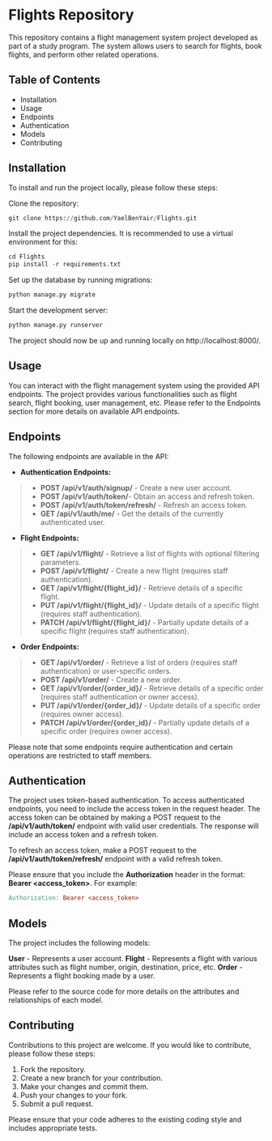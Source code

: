 # Flights Repository
This repository contains a flight management system project developed as part of a study program. The system allows users to search for flights, book flights, and perform other related operations.

## Table of Contents
- Installation
- Usage
- Endpoints
- Authentication
- Models
- Contributing


## Installation
To install and run the project locally, please follow these steps:

Clone the repository:
```python
git clone https://github.com/YaelBenYair/Flights.git
```

Install the project dependencies. It is recommended to use a virtual environment for this:
```python
cd Flights
pip install -r requirements.txt
```

Set up the database by running migrations:
```python
python manage.py migrate
```

Start the development server:
```python
python manage.py runserver
```

The project should now be up and running locally on http://localhost:8000/.

## Usage
You can interact with the flight management system using the provided API endpoints. The project provides various functionalities such as flight search, flight booking, user management, etc. Please refer to the Endpoints section for more details on available API endpoints.

## Endpoints
The following endpoints are available in the API:

- **Authentication Endpoints:**

> - **POST /api/v1/auth/signup/** - Create a new user account.
> - **POST /api/v1/auth/token/**-  Obtain an access and refresh token.
> - **POST /api/v1/auth/token/refresh/** - Refresh an access token.
> - **GET /api/v1/auth/me/** - Get the details of the currently authenticated user.

- **Flight Endpoints:**

> - **GET /api/v1/flight/** - Retrieve a list of flights with optional filtering parameters.
> - **POST /api/v1/flight/** - Create a new flight (requires staff authentication).
> - **GET /api/v1/flight/{flight_id}/** - Retrieve details of a specific flight.
> - **PUT /api/v1/flight/{flight_id}/** - Update details of a specific flight (requires staff authentication).
> - **PATCH /api/v1/flight/{flight_id}/** - Partially update details of a specific flight (requires staff authentication).

- **Order Endpoints:**

> - **GET /api/v1/order/** - Retrieve a list of orders (requires staff authentication) or user-specific orders.
> - **POST /api/v1/order/** - Create a new order.
> - **GET /api/v1/order/{order_id}/** - Retrieve details of a specific order (requires staff authentication or owner access).
> - **PUT /api/v1/order/{order_id}/** - Update details of a specific order (requires owner access).
> - **PATCH /api/v1/order/{order_id}/** - Partially update details of a specific order (requires owner access).

Please note that some endpoints require authentication and certain operations are restricted to staff members.

## Authentication
The project uses token-based authentication. To access authenticated endpoints, you need to include the access token in the request header. The access token can be obtained by making a POST request to the **/api/v1/auth/token/** endpoint with valid user credentials. The response will include an access token and a refresh token.

To refresh an access token, make a POST request to the **/api/v1/auth/token/refresh/** endpoint with a valid refresh token.

Please ensure that you include the **Authorization** header in the format: **Bearer <access_token>**. For example:

```makefile
Authorization: Bearer <access_token>
```

## Models
The project includes the following models:

**User** - Represents a user account.
**Flight** - Represents a flight with various attributes such as flight number, origin, destination, price, etc.
**Order** - Represents a flight booking made by a user.

Please refer to the source code for more details on the attributes and relationships of each model.

## Contributing
Contributions to this project are welcome. If you would like to contribute, please follow these steps:

1. Fork the repository.
2. Create a new branch for your contribution.
3. Make your changes and commit them.
4. Push your changes to your fork.
5. Submit a pull request.

Please ensure that your code adheres to the existing coding style and includes appropriate tests.

